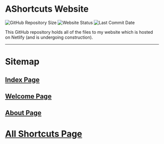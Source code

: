 # AShortcuts Website
<img src="https://img.shields.io/github/repo-size/AShortcuts/AShortcuts-Site?label=Website%20Code" alt="GitHub Repository Size"> <img src="https://img.shields.io/website?down_color=red&down_message=Offline&label=Site%20Status&up_message=Online&url=https%3A%2F%2Fashortcutst.netlify.app%2F" alt="Website Status"> <img src="https://img.shields.io/github/last-commit/AShortcuts/AShortcuts-Site?color=purple&label=Last%20Commit" alt="Last Commit Date">

This GitHub repository holds all of the files to my website which is hosted on Netlify (and is undergoing construction).
***
# Sitemap
## [Index Page](https://ashortcutst.netlify.app/)

## [Welcome Page](https://ashortcutst.netlify.app/welcome)

## [About Page](https://ashortcutst.netlify.app/about)

# [All Shortcuts Page](https://ashortcutst.netlify.app/shortcuts)
